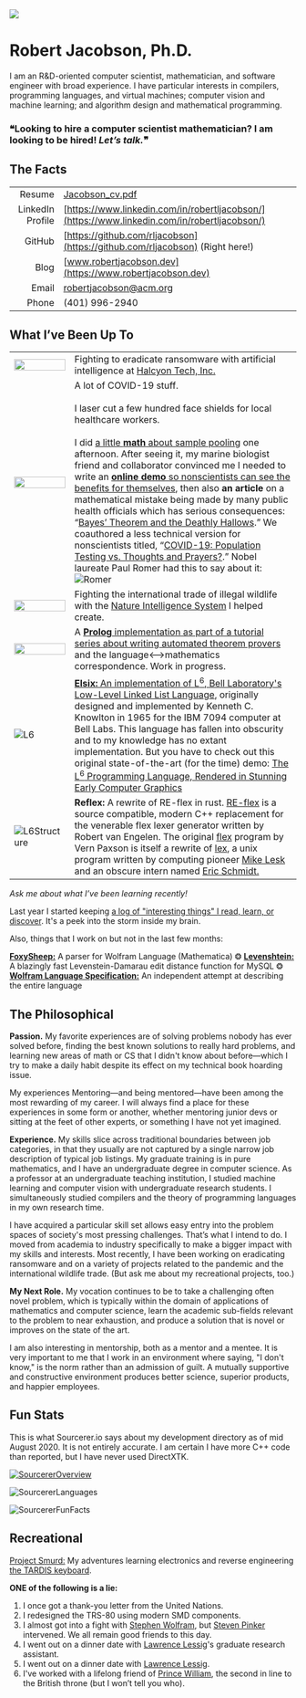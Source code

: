 <img src="https://raw.githubusercontent.com/rljacobson/rljacobson/master/img/ProfessionalBanner.jpg">

# Robert Jacobson, Ph.D.

I am an R&D-oriented computer scientist, mathematician, and software engineer with broad experience. I have particular
interests in compilers, programming languages, and virtual machines; computer vision and machine learning; and algorithm design and mathematical programming.

### **&#10077;Looking to hire a computer scientist mathematician? I am looking to be hired! *Let’s talk.*&#10078;**



## The Facts

|                  |                                                              |
| ---------------: | ------------------------------------------------------------ |
|           Resume | [Jacobson_cv.pdf](https://github.com/rljacobson/rljacobson/raw/master/Jacobson_cv.pdf) |
| LinkedIn Profile | [https://www.linkedin.com/in/robertljacobson/](https://www.linkedin.com/in/robertljacobson/) |
|           GitHub | [https://github.com/rljacobson](https://github.com/rljacobson) (Right here!) |
|             Blog | [www.robertjacobson.dev](https://www.robertjacobson.dev)     |
|            Email | robertjacobson@acm.org                                       |
|            Phone | (401) 9<span>96-</span><span><span>29</span>40</span>        |

## What I’ve Been Up To

|                                                              |                                                              |
| ------------------------------------------------------------ | ------------------------------------------------------------ |
| <img src="https://raw.githubusercontent.com/rljacobson/rljacobson/master/img/Ransomware.jpg" width="100%"> | Fighting to eradicate ransomware with artificial intelligence at <a href="https://www.halcyon.ai/">Halcyon Tech, Inc.</a> |
| <img src="https://raw.githubusercontent.com/rljacobson/rljacobson/master/img/Scientist.jpg" width="100%"> | A lot of COVID-19 stuff.<br/><br/>I laser cut a few hundred face shields for local healthcare workers.<br/><br/>I did [a little **math** about sample pooling](https://github.com/rljacobson/SamplePooling) one afternoon. After seeing it, my marine biologist friend and collaborator convinced me I needed to write an [**online demo** so nonscientists can see the benefits for themselves](https://github.com/rljacobson/BayesTesting), then also **an article** on a mathematical mistake being made by many public health officials which has serious consequences: “[Bayes’ Theorem and the Deathly Hallows](https://www.robertjacobson.dev/).” We coauthored a less technical version for nonscientists titled, “[COVID-19: Population Testing vs. Thoughts and Prayers?](https://medium.com/@arhyne/covid-19-population-testing-vs-thoughts-and-prayers-454e64946dde).” Nobel laureate Paul Romer had this to say about it: ![Romer](img/Romer.png) |
| <img src="https://raw.githubusercontent.com/rljacobson/rljacobson/master/img/NatureIntelligenceSystem.jpg" width="100%"> | Fighting the international trade of illegal wildlife with the [Nature Intelligence System](http://natureintelligence.trade/) I helped create. |
| <img src="https://raw.githubusercontent.com/rljacobson/rljacobson/master/img/Searchgraph.svg" width="100%"> | A [**Prolog** implementation as part of a tutorial series about writing automated theorem provers](https://github.com/rljacobson/WAM) and the language⟷mathematics correspondence. Work in progress. |
| ![L6](https://raw.githubusercontent.com/rljacobson/rljacobson/master/img/L6.jpg) | [**Elsix:** An implementation of L<sup>6</sup>, Bell Laboratory's Low-Level Linked List Language](https://github.com/rljacobson/Elsix), originally designed and implemented by Kenneth C. Knowlton in 1965 for the IBM  7094 computer at Bell Labs. This language has fallen into obscurity and to my knowledge has no extant implementation. But you have to check out this original state-of-the-art (for the time) demo: [The L<sup>6</sup> Programming Language, Rendered in Stunning Early Computer Graphics](https://www.youtube.com/watch?v=4a-lVJ9wT0s) |
| ![L6Structure](https://raw.githubusercontent.com/rljacobson/rljacobson/master/img/L6Structure.jpg) | **Reflex:** A rewrite of RE-flex in rust. [RE-flex](https://www.genivia.com/reflex.html) is a source compatible, modern C++ replacement for the venerable flex lexer generator written by Robert van Engelen. The original [flex](https://github.com/westes/flex/) program by Vern Paxson is itself a rewrite of [lex](https://en.wikipedia.org/wiki/Lex_(software)), a unix program written by computing pioneer [Mike Lesk](https://en.wikipedia.org/wiki/Mike_Lesk) and an obscure intern named [Eric Schmidt.](https://en.wikipedia.org/wiki/Eric_Schmidt) |

*Ask me about what I’ve been learning recently!*

Last year I started keeping [a log of "interesting things" I read, learn, or discover](https://github.com/rljacobson/IterestingThings). It's a peek into the storm inside my brain.

Also, things that I work on but not in the last few months:

**[FoxySheep:](https://github.com/rocky/FoxySheep2)** A parser for Wolfram Language (Mathematica) &#10050; **[Levenshtein:](https://github.com/rljacobson/Levenshtein)** A blazingly fast Levenstein-Damarau edit distance function for MySQL &#10050; **[Wolfram Language Specification:](https://wltools.github.io/LanguageSpec/)** An independent attempt at describing the entire language



## The Philosophical

**Passion.** My favorite experiences are of solving problems nobody has ever solved before, finding the best known
solutions to really hard problems, and learning new areas of math or CS that I didn't know about before—which I try
to make a daily habit despite its effect on my technical book hoarding issue.

My experiences Mentoring—and being mentored—have been among the most rewarding of my career. I will always find a
place for these experiences in some form or
another, whether mentoring junior devs or sitting at the feet of other experts, or something I have not yet imagined.

**Experience.** My skills slice across traditional boundaries between job categories, in that they usually are not
captured by a single narrow job description of typical job listings. My graduate training is in pure  mathematics, and
I have an undergraduate degree in computer science. As a professor at an undergraduate teaching institution, I studied machine learning and computer vision with  undergraduate research students. I simultaneously studied compilers and  the theory of programming languages in my own research time.

I have acquired a particular skill set allows easy entry into the
problem spaces of society's most pressing challenges. That’s what I intend to do. I moved from academia to industry
specifically to make a bigger impact with my skills and interests. Most recently, I have been working on eradicating
ransomware and on a
variety of projects related to the pandemic and the international wildlife trade. (But ask me about my recreational
projects, too.)

**My Next Role.** My vocation continues to be to take a challenging often novel problem, which is typically
within the domain of applications of mathematics and computer science, learn the academic sub-fields relevant
to the problem to near exhaustion, and produce a solution that is novel or improves on the state of the art.

I am also interesting in mentorship, both as a mentor and a mentee. It is very important to me that I work in an environment where saying, "I don't know," is the norm rather than an admission of guilt. A mutually supportive and constructive environment produces better science, superior products, and happier employees.

## Fun Stats

This is what Sourcerer.io says about my development directory as of mid August 2020. It is not entirely accurate. I am certain I have more C++ code than reported, but I have never used DirectXTK.

[![SourcererOverview](https://raw.githubusercontent.com/rljacobson/rljacobson/master/img/SourcererOverview.png)](https://sourcerer.io/rljacobson)

![SourcererLanguages](https://raw.githubusercontent.com/rljacobson/rljacobson/master/img/SourcererLanguages.png)

![SourcererFunFacts](https://raw.githubusercontent.com/rljacobson/rljacobson/master/img/SourcererFunFacts.png)



## Recreational

[Project Smurd:](https://github.com/rljacobson/smurd) My adventures learning electronics and reverse engineering [the TARDIS keyboard](https://www.youtube.com/playlist?list=PLgpU578_-FB6_MY6sQiTWWz986MnvKDim).



**ONE of the following is a lie:**

1. I once got a thank-you letter from the United Nations.
2. I redesigned the TRS-80 using modern SMD components.
3. I almost got into a fight with [Stephen Wolfram](https://www.stephenwolfram.com/), but [Steven Pinker](https://stevenpinker.com/) intervened. We all remain good friends to this day.
4. I went out on a dinner date with [Lawrence Lessig](https://en.wikipedia.org/wiki/Lawrence_Lessig)'s graduate research assistant.
5. I went out on a dinner date with [Lawrence Lessig](https://www.lessig.org/).
6. I've worked with a lifelong friend of [Prince William](https://en.wikipedia.org/wiki/Prince_William,_Duke_of_Cambridge), the second in line to the British throne (but I won’t tell you who).



<!--
**rljacobson/rljacobson** is a ✨ _special_ ✨ repository because its `README.md` (this file) appears on your GitHub profile.

Here are some ideas to get you started:

- 🔭 I’m currently working on ...
- 🌱 I’m currently learning ...
- 👯 I’m looking to collaborate on ...
- 🤔 I’m looking for help with ...
- 💬 Ask me about ...
- 📫 How to reach me: ...
- 😄 Pronouns: ...
- ⚡ Fun fact: ...
-->
